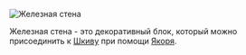 ![Железная стена](block:betterwithmods:iron_wall)

Железная стена - это декоративный блок, который можно присоединить к [Шкиву](pulley.md) при помощи [Якоря](anchor.md).
